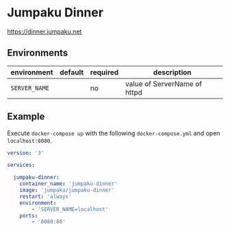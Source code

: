 # Jumpaku Dinner

https://dinner.jumpaku.net

## Environments

| environment | default         | required | description |
|-------------|-----------------|----------|-------------|
|`SERVER_NAME`|                 | no       | value of ServerName of httpd |

## Example

Execute `docker-compose up` with the following `docker-compose.yml` and open `localhost:8080`.

```yml
version: '3'

services: 

  jumpaku-dinner:
    container_name: 'jumpaku-dinner'
    image: 'jumpaku/jumpaku-dinner'
    restart: 'always'
    environment: 
        - 'SERVER_NAME=localhost'
    ports:
        - '8080:80'
```

